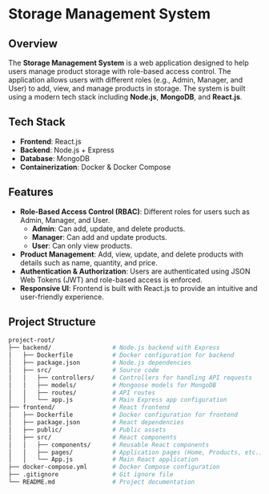 # Storage Management System

## Overview

The **Storage Management System** is a web application designed to help users manage product storage with role-based access control. The application allows users with different roles (e.g., Admin, Manager, and User) to add, view, and manage products in storage. The system is built using a modern tech stack including **Node.js**, **MongoDB**, and **React.js**.

## Tech Stack

- **Frontend**: React.js
- **Backend**: Node.js + Express
- **Database**: MongoDB
- **Containerization**: Docker & Docker Compose

## Features

- **Role-Based Access Control (RBAC)**: Different roles for users such as Admin, Manager, and User.
  - **Admin**: Can add, update, and delete products.
  - **Manager**: Can add and update products.
  - **User**: Can only view products.
- **Product Management**: Add, view, update, and delete products with details such as name, quantity, and price.
- **Authentication & Authorization**: Users are authenticated using JSON Web Tokens (JWT) and role-based access is enforced.
- **Responsive UI**: Frontend is built with React.js to provide an intuitive and user-friendly experience.

## Project Structure

```bash
project-root/
├── backend/                 # Node.js backend with Express
│   ├── Dockerfile           # Docker configuration for backend
│   ├── package.json         # Node.js dependencies
│   ├── src/                 # Source code
│   │   ├── controllers/     # Controllers for handling API requests
│   │   ├── models/          # Mongoose models for MongoDB
│   │   ├── routes/          # API routes
│   │   └── app.js           # Main Express app configuration
├── frontend/                # React frontend
│   ├── Dockerfile           # Docker configuration for frontend
│   ├── package.json         # React dependencies
│   ├── public/              # Public assets
│   ├── src/                 # React components
│   │   ├── components/      # Reusable React components
│   │   ├── pages/           # Application pages (Home, Products, etc.)
│   │   └── App.js           # Main React application
├── docker-compose.yml       # Docker Compose configuration
├── .gitignore               # Git ignore file
└── README.md                # Project documentation

